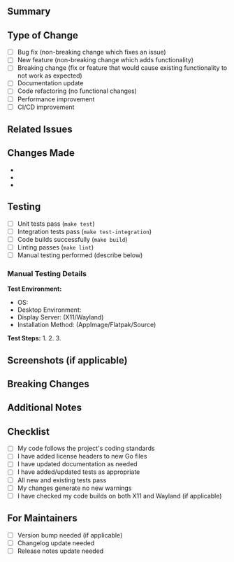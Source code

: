 ## Summary

<!-- Provide a brief description of the changes in this PR -->

## Type of Change

- [ ] Bug fix (non-breaking change which fixes an issue)
- [ ] New feature (non-breaking change which adds functionality)
- [ ] Breaking change (fix or feature that would cause existing functionality to not work as expected)
- [ ] Documentation update
- [ ] Code refactoring (no functional changes)
- [ ] Performance improvement
- [ ] CI/CD improvement

## Related Issues

<!-- Link to related issues using "Fixes #123" or "Related to #123" -->

## Changes Made

<!-- List the main changes made in this PR -->

- 
- 
- 

## Testing

<!-- Describe how you tested your changes -->

- [ ] Unit tests pass (`make test`)
- [ ] Integration tests pass (`make test-integration`)
- [ ] Code builds successfully (`make build`)
- [ ] Linting passes (`make lint`)
- [ ] Manual testing performed (describe below)

### Manual Testing Details

<!-- Describe your manual testing process -->

**Test Environment:**
- OS: 
- Desktop Environment: 
- Display Server: (X11/Wayland)
- Installation Method: (AppImage/Flatpak/Source)

**Test Steps:**
1. 
2. 
3. 

## Screenshots (if applicable)

<!-- Add screenshots to help explain your changes -->

## Breaking Changes

<!-- If this is a breaking change, describe what breaks and how to migrate -->

## Additional Notes

<!-- Any additional information, concerns, or context -->

## Checklist

- [ ] My code follows the project's coding standards
- [ ] I have added license headers to new Go files
- [ ] I have updated documentation as needed
- [ ] I have added/updated tests as appropriate
- [ ] All new and existing tests pass
- [ ] My changes generate no new warnings
- [ ] I have checked my code builds on both X11 and Wayland (if applicable)

## For Maintainers

- [ ] Version bump needed (if applicable)
- [ ] Changelog update needed
- [ ] Release notes update needed